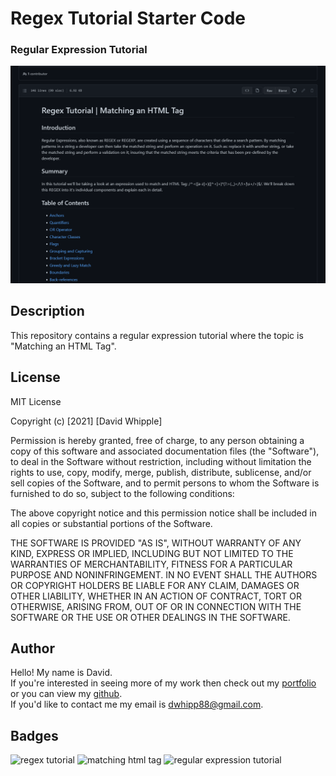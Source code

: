 # Regex Tutorial Starter Code
### Regular Expression Tutorial
![app screenshot](./assets/images/app-screenshot.png)

## Description 
This repository contains a regular expression tutorial where the topic is "Matching an HTML Tag". 

## License 

MIT License

Copyright (c) [2021] [David Whipple]

Permission is hereby granted, free of charge, to any person obtaining a copy of this software and associated documentation files (the "Software"), to deal in the Software without restriction, including without limitation the rights to use, copy, modify, merge, publish, distribute, sublicense, and/or sell copies of the Software, and to permit persons to whom the Software is furnished to do so, subject to the following conditions:

The above copyright notice and this permission notice shall be included in all copies or substantial portions of the Software.

THE SOFTWARE IS PROVIDED "AS IS", WITHOUT WARRANTY OF ANY KIND, EXPRESS OR IMPLIED, INCLUDING BUT NOT LIMITED TO THE WARRANTIES OF MERCHANTABILITY, FITNESS FOR A PARTICULAR PURPOSE AND NONINFRINGEMENT. IN NO EVENT SHALL THE AUTHORS OR COPYRIGHT HOLDERS BE LIABLE FOR ANY CLAIM, DAMAGES OR OTHER LIABILITY, WHETHER IN AN ACTION OF CONTRACT, TORT OR OTHERWISE, ARISING FROM, OUT OF OR IN CONNECTION WITH THE SOFTWARE OR THE USE OR OTHER DEALINGS IN THE SOFTWARE.

## Author

Hello! My name is David.<br>
If you're interested in seeing more of my work then check out my [portfolio](http://mighty-brook-32674.herokuapp.com/) or you can view my [github](https://github.com/D-Whipp).<br>
If you'd like to contact me my email is dwhipp88@gmail.com.

## Badges
![regex tutorial](https://img.shields.io/badge/regex-tutorial-darkblue)
![matching html tag](https://img.shields.io/badge/regex-matching%20html%20tag-darkblue)
![regular expression tutorial](https://img.shields.io/badge/regular%20expression-tutorial-darkblue)
